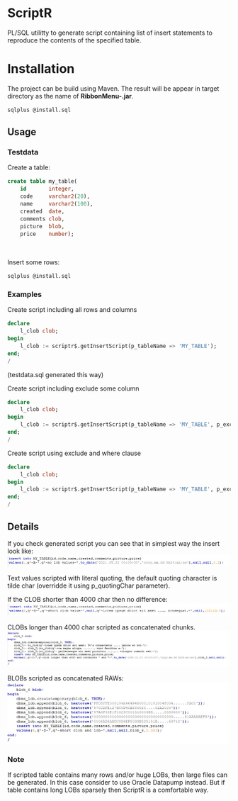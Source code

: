 # ScriptR
PL/SQL utilitty to generate script containing list of insert statements to reproduce the contents of the specified table.

# Installation
The project can be build using Maven. The result will be appear in target directory as the name of **RibbonMenu-<version>.jar**.
```sh
sqlplus @install.sql
```
## Usage
    
### Testdata
    
Create a table:    
```sql
create table my_table(
    id       integer,
    code     varchar2(20),
    name     varchar2(100),
    created  date,
    comments clob,
    picture  blob,
    price    number);
  
  
```  

Insert some rows:
```sh
sqlplus @install.sql
```    

### Examples
    
Create script including all rows and columns
```sql
declare
    l_clob clob;
begin
    l_clob := scriptr$.getInsertScript(p_tableName => 'MY_TABLE');               
end;
/    
``` 
(testdata.sql generated this way)      
    
Create script including exclude some column
```sql
declare
    l_clob clob;
begin
    l_clob := scriptr$.getInsertScript(p_tableName => 'MY_TABLE', p_excludedCols => 'ID,PICTURE');               
end;
/    
```     
    
Create script using exclude and where clause
```sql
declare
    l_clob clob;
begin
    l_clob := scriptr$.getInsertScript(p_tableName => 'MY_TABLE', p_excludedCols => 'ID,PICTURE', p_where => 'ID=1');               
end;
/    
```   
    
## Details    
If you check generated script you can see that in simplest way the insert look like:
![](md/example1.jpg)

Text values scripted with literal quoting, the default quoting character is tilde char (overridde it using p_quotingChar parameter).    
    
If the CLOB shorter than 4000 char then no difference:
![](md/example2.jpg)
    
CLOBs longer than 4000 char scripted as concatenated chunks.
![](md/example3.jpg)    

BLOBs scripted as concatenated RAWs: 
![](md/example4.jpg)      

### Note
If scripted table contains many rows and/or huge LOBs, then large files can be generated. In this case consider to use Oracle Datapump instead. But if table contains long LOBs sparsely then ScriptR is a comfortable way.
    
